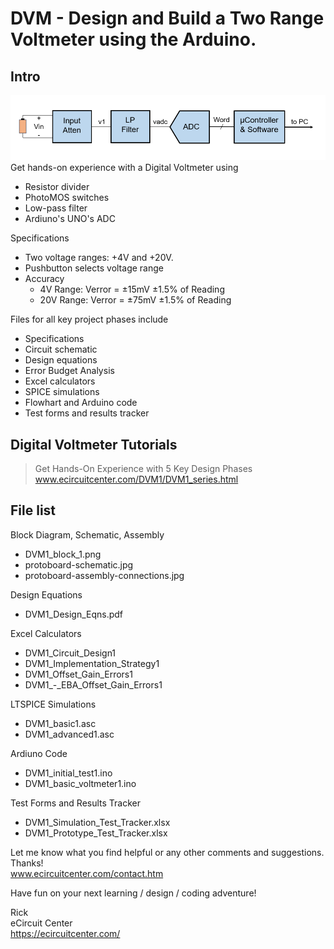 # DVM - Design and Build a Two Range Voltmeter using the Arduino.
## Intro
![DVM Block Diagram.](DVM1_block_1.png "DVM Block Diagram.")
Get hands-on experience with a Digital Voltmeter using
- Resistor divider
- PhotoMOS switches
- Low-pass filter
- Ardiuno's UNO's ADC  

Specifications
- Two voltage ranges: +4V and +20V.
- Pushbutton selects voltage range
- Accuracy
	- 4V Range: Verror = ±15mV ±1.5% of Reading
	- 20V Range: Verror = ±75mV ±1.5% of Reading  

Files for all key project phases include
- Specifications
- Circuit schematic
- Design equations
- Error Budget Analysis
- Excel calculators
- SPICE simulations
- Flowhart and Arduino code
- Test forms and results tracker  

## Digital Voltmeter Tutorials
>Get Hands-On Experience with 5 Key Design Phases  
>www.ecircuitcenter.com/DVM1/DVM1_series.html

## File list
Block Diagram, Schematic, Assembly
- DVM1_block_1.png
- protoboard-schematic.jpg
- protoboard-assembly-connections.jpg

Design Equations
- DVM1_Design_Eqns.pdf

Excel Calculators
- DVM1_Circuit_Design1
- DVM1_Implementation_Strategy1
- DVM1_Offset_Gain_Errors1
- DVM1_-_EBA_Offset_Gain_Errors1

LTSPICE Simulations
- DVM1_basic1.asc
- DVM1_advanced1.asc

Ardiuno Code
- DVM1_initial_test1.ino
- DVM1_basic_voltmeter1.ino

Test Forms and Results Tracker
- DVM1_Simulation_Test_Tracker.xlsx
- DVM1_Prototype_Test_Tracker.xlsx

Let me know what you find helpful or any other comments and suggestions. Thanks!  
www.ecircuitcenter.com/contact.htm

Have fun on your next learning / design / coding adventure!

Rick  
eCircuit Center  
https://ecircuitcenter.com/
